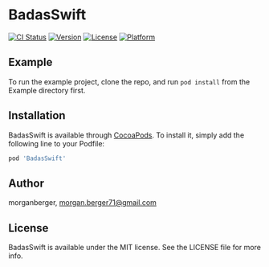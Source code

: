 # BadasSwift

[![CI Status](https://img.shields.io/travis/morganberger/BadasSwift.svg?style=flat)](https://travis-ci.org/morganberger/BadasSwift)
[![Version](https://img.shields.io/cocoapods/v/BadasSwift.svg?style=flat)](https://cocoapods.org/pods/BadasSwift)
[![License](https://img.shields.io/cocoapods/l/BadasSwift.svg?style=flat)](https://cocoapods.org/pods/BadasSwift)
[![Platform](https://img.shields.io/cocoapods/p/BadasSwift.svg?style=flat)](https://cocoapods.org/pods/BadasSwift)

## Example

To run the example project, clone the repo, and run `pod install` from the Example directory first.

## Installation

BadasSwift is available through [CocoaPods](https://cocoapods.org). To install
it, simply add the following line to your Podfile:

```ruby
pod 'BadasSwift'
```

## Author

morganberger, morgan.berger71@gmail.com

## License

BadasSwift is available under the MIT license. See the LICENSE file for more info.
